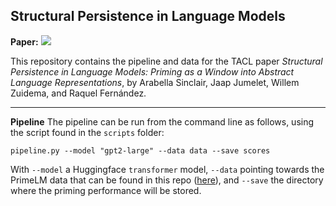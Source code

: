
## Structural Persistence in Language Models
**Paper:** [![](https://img.shields.io/badge/arxiv-2109.14989.pdf-green)](https://arxiv.org/pdf/2109.14989.pdf)

This repository contains the pipeline and data for the TACL paper _*Structural Persistence in Language Models: Priming as a Window into Abstract Language Representations*_, by Arabella Sinclair, Jaap Jumelet, Willem Zuidema, and Raquel Fernández.

---
**Pipeline**
The pipeline can be run from the command line as follows, using the script found in the `scripts` folder:

`pipeline.py --model "gpt2-large" --data data --save scores`

With `--model` a Huggingface `transformer` model, `--data` pointing towards the PrimeLM data that can be found in this repo ([here](https://github.com/dmg-illc/prime-lm/tree/main/PrimeLM/corpora)), and `--save` the directory where the priming performance will be stored.
